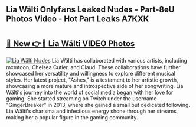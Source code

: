 ## Lia Wälti Onlyf𝚊ns Le𝚊ked N𝚞des - Part-8eU Photos Video - Hot Part Le𝚊ks A7KXK

# <h2><a href="http://ab78689.deff.icu/?id=Lia+W%c3%a4lti">🔗 New 👉🔴 Lia Wälti VIDEO Photos</a></h2>

[![Lia Wälti N𝚞des](https://i.imgur.com/rIISA9y.gif)](http://ab78689.deff.icu/?id=Lia+W%c3%a4lti)
Lia Wälti has collaborated with various artists, including mxmtoon, Chelsea Cutler, and Claud. These collaborations have further showcased her versatility and willingness to explore different musical styles. Her latest project, "Ashes," is a testament to her artistic growth, showcasing a more mature and introspective side of her songwriting. Lia Wälti's journey into the world of social media began with her love for gaming. She started streaming on Twitch under the username "GingerBreaker" in 2013, where she gained a small but dedicated following. Lia Wälti's charisma and infectious energy shone through her streams, making her a popular figure in the gaming community.
